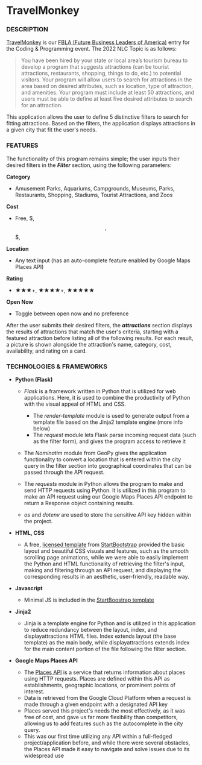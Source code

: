# TravelMonkey

### **DESCRIPTION**
[TravelMonkey](https://www.travel-monkey.herokuapp.com/) is our [FBLA (Future Business Leaders of America)](https://www.fbla-pbl.org/) entry for the Coding & Programming event. The 2022 NLC Topic is as follows:
> You have been hired by your state or local area’s tourism bureau to develop
a program that suggests attractions (can be tourist attractions, restaurants,
shopping, things to do, etc.) to potential visitors. Your program will allow
users to search for attractions in the area based on desired attributes, such as
location, type of attraction, and amenities. Your program must include at least
50 attractions, and users must be able to define at least five desired attributes
to search for an attraction.

This application allows the user to define 5 distinctive filters to search for fitting attractions. Based on the filters,
the application displays attractions in a given city that fit the user's needs.


### **FEATURES**
The functionality of this program remains simple; the user inputs their desired filters in the ***Filter*** section, using the following parameters:

**Category**
- Amusement Parks, Aquariums, Campgrounds, Museums, Parks, Restaurants, Shopping, Stadiums, Tourist Attractions, and Zoos

**Cost**
- Free, $, $$, $$$, $$$$

**Location**
- Any text input (has an auto-complete feature enabled by Google Maps Places API)

**Rating**
- ★★★+, ★★★★+, ★★★★★

**Open Now**
- Toggle between open now and  no preference

After the user submits their desired filters, the ***attractions*** section displays the results of attractions that match the user's criteria, starting with a featured attraction before listing all of the following results. For each result, a picture is shown alongside the attraction's name, category, cost, availability, and rating on a card.

### **TECHNOLOGIES & FRAMEWORKS**
- **Python (Flask)**
    - *Flask* is a framework written in Python that is utilized for web applications. Here, it is used to combine the productivity of Python with the visual appeal of HTML and CSS.
        - The *render-template* module is used to generate output from a template file based on the Jinja2 template engine (more info below)
        - The *request* module lets Flask parse incoming request data (such as the filter form), and gives the program access to retrieve it
        
    - The *Nominatim* module from GeoPy gives the application functionality to convert a location that is entered within the city query in the filter section into geographical coordinates that can be passed through the API request.
    - The *requests* module in Python allows the program to make and send HTTP requests using Python. It is utilized in this program to make an API request using our Google Maps Places API endpoint to return a Response object containing results.
    - *os* and *dotenv* are used to store the sensitive API key hidden within the project.


- **HTML, CSS**
    - A free, [licensed template](https://github.com/startbootstrap/startbootstrap-grayscale/blob/master/LICENSE) from [StartBootstrap](https://startbootstrap.com/theme/grayscale) provided the basic layout and beautiful CSS visuals and features, such as the smooth scrolling page animations, while we were able to easily implement the Python and HTML functionality of retrieving the filter's input, making and filtering through an API request, and displaying the corresponding results in an aesthetic, user-friendly, readable way.
- **Javascript**
    - Minimal JS is included in the [StartBoostrap template](https://startbootstrap.com/theme/grayscale)
- **Jinja2**
    - Jinja is a template engine for Python and is utilized in this application to reduce redundancy between the layout, index, and displayattractions HTML files. Index extends layout (the base template) as the main body, while displayattractions extends index for the main content portion of the file following the filter section.

- **Google Maps Places API**
    - The [Places API](https://developers.google.com/maps/documentation/places/web-service) is a service that returns information about places using HTTP requests. Places are defined within this API as establishments, geographic locations, or prominent points of interest.
    - Data is retrieved from the Google Cloud Platform when a request is made through a given endpoint with a designated API key
    - Places served this project's needs the most effectively, as it was free of cost, and gave us far more flexibility than competitors, allowing us to add features such as the autocomplete in the city query.
    - This was our first time utilizing any API within a full-fledged project/application before, and while there were several obstacles, the Places API made it easy to navigate and solve issues due to its widespread use
